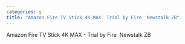 ```yaml
---
categories: g
title: "Amazon Fire TV Stick 4K MAX  Trial by Fire  Newstalk ZB"
---
```

Amazon Fire TV Stick 4K MAX - Trial by Fire&nbsp;&nbsp;Newstalk ZB